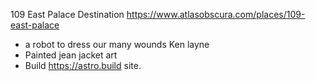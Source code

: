 109 East Palace Destination
https://www.atlasobscura.com/places/109-east-palace

- a robot to dress our many wounds Ken layne
- Painted jean jacket art
- Build https://astro.build site.

